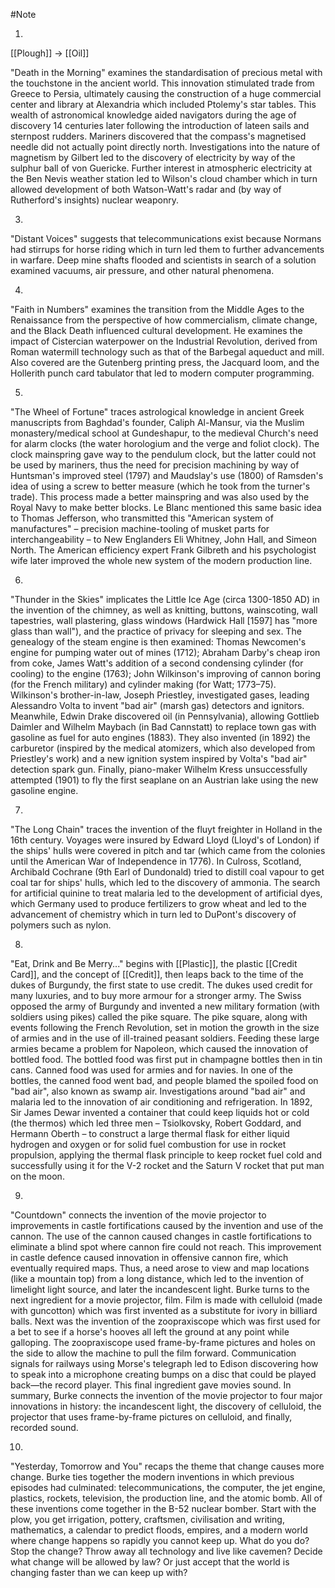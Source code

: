 #Note

1. 
[[Plough]] → [[Oil]]



"Death in the Morning" examines the standardisation of precious metal with the touchstone in the ancient world. This innovation stimulated trade from Greece to Persia, ultimately causing the construction of a huge commercial center and library at Alexandria which included Ptolemy's star tables. This wealth of astronomical knowledge aided navigators during the age of discovery 14 centuries later following the introduction of lateen sails and sternpost rudders. Mariners discovered that the compass's magnetised needle did not actually point directly north. Investigations into the nature of magnetism by Gilbert led to the discovery of electricity by way of the sulphur ball of von Guericke. Further interest in atmospheric electricity at the Ben Nevis weather station led to Wilson's cloud chamber which in turn allowed development of both Watson-Watt's radar and (by way of Rutherford's insights) nuclear weaponry.

3. 
"Distant Voices" suggests that telecommunications exist because Normans had stirrups for horse riding which in turn led them to further advancements in warfare. Deep mine shafts flooded and scientists in search of a solution examined vacuums, air pressure, and other natural phenomena.

4. 
"Faith in Numbers" examines the transition from the Middle Ages to the Renaissance from the perspective of how commercialism, climate change, and the Black Death influenced cultural development. He examines the impact of Cistercian waterpower on the Industrial Revolution, derived from Roman watermill technology such as that of the Barbegal aqueduct and mill. Also covered are the Gutenberg printing press, the Jacquard loom, and the Hollerith punch card tabulator that led to modern computer programming.

5.
"The Wheel of Fortune" traces astrological knowledge in ancient Greek manuscripts from Baghdad's founder, Caliph Al-Mansur, via the Muslim monastery/medical school at Gundeshapur, to the medieval Church's need for alarm clocks (the water horologium and the verge and foliot clock). The clock mainspring gave way to the pendulum clock, but the latter could not be used by mariners, thus the need for precision machining by way of Huntsman's improved steel (1797) and Maudslay's use (1800) of Ramsden's idea of using a screw to better measure (which he took from the turner's trade). This process made a better mainspring and was also used by the Royal Navy to make better blocks. Le Blanc mentioned this same basic idea to Thomas Jefferson, who transmitted this "American system of manufactures" – precision machine-tooling of musket parts for interchangeability – to New Englanders Eli Whitney, John Hall, and Simeon North. The American efficiency expert Frank Gilbreth and his psychologist wife later improved the whole new system of the modern production line.

6.
"Thunder in the Skies" implicates the Little Ice Age (circa 1300-1850 AD) in the invention of the chimney, as well as knitting, buttons, wainscoting, wall tapestries, wall plastering, glass windows (Hardwick Hall [1597] has "more glass than wall"), and the practice of privacy for sleeping and sex. The genealogy of the steam engine is then examined: Thomas Newcomen's engine for pumping water out of mines (1712); Abraham Darby's cheap iron from coke, James Watt's addition of a second condensing cylinder (for cooling) to the engine (1763); John Wilkinson's improving of cannon boring (for the French military) and cylinder making (for Watt; 1773–75). Wilkinson's brother-in-law, Joseph Priestley, investigated gases, leading Alessandro Volta to invent "bad air" (marsh gas) detectors and ignitors. Meanwhile, Edwin Drake discovered oil (in Pennsylvania), allowing Gottlieb Daimler and Wilhelm Maybach (in Bad Cannstatt) to replace town gas with gasoline as fuel for auto engines (1883). They also invented (in 1892) the carburetor (inspired by the medical atomizers, which also developed from Priestley's work) and a new ignition system inspired by Volta's "bad air" detection spark gun. Finally, piano-maker Wilhelm Kress unsuccessfully attempted (1901) to fly the first seaplane on an Austrian lake using the new gasoline engine.

7.
"The Long Chain" traces the invention of the fluyt freighter in Holland in the 16th century. Voyages were insured by Edward Lloyd (Lloyd's of London) if the ships' hulls were covered in pitch and tar (which came from the colonies until the American War of Independence in 1776). In Culross, Scotland, Archibald Cochrane (9th Earl of Dundonald) tried to distill coal vapour to get coal tar for ships' hulls, which led to the discovery of ammonia. The search for artificial quinine to treat malaria led to the development of artificial dyes, which Germany used to produce fertilizers to grow wheat and led to the advancement of chemistry which in turn led to DuPont's discovery of polymers such as nylon.

8.
"Eat, Drink and Be Merry..." begins with [[Plastic]], the plastic [[Credit Card]], and the concept of [[Credit]], then leaps back to the time of the dukes of Burgundy, the first state to use credit. The dukes used credit for many luxuries, and to buy more armour for a stronger army. The Swiss opposed the army of Burgundy and invented a new military formation (with soldiers using pikes) called the pike square. The pike square, along with events following the French Revolution, set in motion the growth in the size of armies and in the use of ill-trained peasant soldiers. Feeding these large armies became a problem for Napoleon, which caused the innovation of bottled food. The bottled food was first put in champagne bottles then in tin cans. Canned food was used for armies and for navies. In one of the bottles, the canned food went bad, and people blamed the spoiled food on "bad air", also known as swamp air. Investigations around "bad air" and malaria led to the innovation of air conditioning and refrigeration. In 1892, Sir James Dewar invented a container that could keep liquids hot or cold (the thermos) which led three men – Tsiolkovsky, Robert Goddard, and Hermann Oberth – to construct a large thermal flask for either liquid hydrogen and oxygen or for solid fuel combustion for use in rocket propulsion, applying the thermal flask principle to keep rocket fuel cold and successfully using it for the V-2 rocket and the Saturn V rocket that put man on the moon.

9.
"Countdown" connects the invention of the movie projector to improvements in castle fortifications caused by the invention and use of the cannon. The use of the cannon caused changes in castle fortifications to eliminate a blind spot where cannon fire could not reach. This improvement in castle defence caused innovation in offensive cannon fire, which eventually required maps. Thus, a need arose to view and map locations (like a mountain top) from a long distance, which led to the invention of limelight light source, and later the incandescent light. Burke turns to the next ingredient for a movie projector, film. Film is made with celluloid (made with guncotton) which was first invented as a substitute for ivory in billiard balls. Next was the invention of the zoopraxiscope which was first used for a bet to see if a horse's hooves all left the ground at any point while galloping. The zoopraxiscope used frame-by-frame pictures and holes on the side to allow the machine to pull the film forward. Communication signals for railways using Morse's telegraph led to Edison discovering how to speak into a microphone creating bumps on a disc that could be played back—the record player. This final ingredient gave movies sound. In summary, Burke connects the invention of the movie projector to four major innovations in history: the incandescent light, the discovery of celluloid, the projector that uses frame-by-frame pictures on celluloid, and finally, recorded sound.
   
10.
"Yesterday, Tomorrow and You" recaps the theme that change causes more change. Burke ties together the modern inventions in which previous episodes had culminated: telecommunications, the computer, the jet engine, plastics, rockets, television, the production line, and the atomic bomb. All of these inventions come together in the B-52 nuclear bomber. Start with the plow, you get irrigation, pottery, craftsmen, civilisation and writing, mathematics, a calendar to predict floods, empires, and a modern world where change happens so rapidly you cannot keep up. What do you do? Stop the change? Throw away all technology and live like cavemen? Decide what change will be allowed by law? Or just accept that the world is changing faster than we can keep up with?